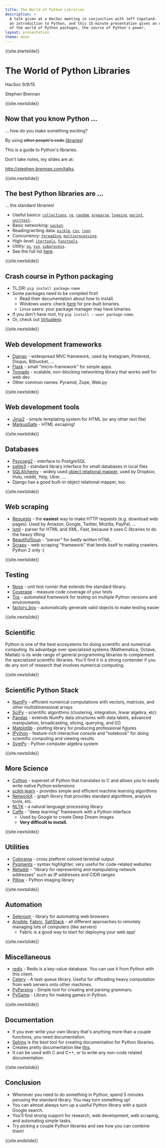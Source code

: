```yaml
---
title: The World of Python Libraries
description: >
  A talk given at a HacSoc meeting in conjunction with Jeff Copeland.  Jeff gave
  an introduction to Python, and this 15-minute presentation gives an overview
  of the world of Python packages, the source of Python's power.
layout: presentation
theme: moon
---
```


{{site.startslide}}

# The World of Python Libraries

HacSoc 9/9/15

Stephen Brennan

{{site.nextslide}}

## Now that you know Python ...

... how do you make something exciting?

By using <del>other people's code</del> <ins>libraries</ins>!

This is a guide to Python's libraries.

Don't take notes, my slides are at:

<http://stephen-brennan.com/talks>.

{{site.nextslide}}

## The best Python libraries are ...

... the standard libraries!

- Useful basics:
  [`collections`](https://docs.python.org/3/library/collections.html),
  [`re`](https://docs.python.org/3/library/re.html),
  [`random`](https://docs.python.org/3/library/random.html),
  [`argparse`](https://docs.python.org/3/library/argparse.html),
  [`logging`](https://docs.python.org/3/library/logging.html),
  [`pprint`](https://docs.python.org/3/library/pprint.html),
  [`unittest`](https://docs.python.org/3/library/unittest.html).
- Basic networking: [`socket`](https://docs.python.org/3/library/socket.html).
- Reading/writing data:
  [`pickle`](https://docs.python.org/3/library/pickle.html),
  [`csv`](https://docs.python.org/3/library/csv.html),
  [`json`](https://docs.python.org/3/library/json.html).
- Concurrency: [`threading`](https://docs.python.org/3/library/threading.html),
  [`multiprocessing`](https://docs.python.org/3/library/collections.html).
- High-level: [`itertools`](https://docs.python.org/3/library/itertools.html),
  [`functools`](https://docs.python.org/3/library/functools.html).
- Utility: [`os`](https://docs.python.org/3/library/os.html),
  [`sys`](https://docs.python.org/3/library/sys.html),
  [`subprocess`](https://docs.python.org/3/library/subprocess.html).
- See the full list [here](https://docs.python.org/3/library/index.html).

{{site.nextslide}}

## Crash course in Python packaging

- TL;DR: `pip install package-name`
- Some packages need to be compiled first!
    - Read their documentation about how to install.
    - Windows users: check [here](http://www.lfd.uci.edu/~gohlke/pythonlibs/)
      for pre-built binaries.
    - Linux users: your package manager may have binaries.
- If you don't have root, try `pip install --user package-name`.
- Or, check out [Virtualenv](https://virtualenv.readthedocs.org/en/latest/).

{{site.nextslide}}

## Web development frameworks

- [Django](https://www.djangoproject.com/) - widespread MVC framework, used by
  Instagram, Pinterest, Disqus, Bitbucket, ...
- [Flask](http://flask.pocoo.org/) - small "micro-framework" for simple apps.
- [Tornado](http://www.tornadoweb.org/en/stable/) - scalable, non-blocking
  networking library that works well for web dev
- Other common names: Pyramid, Zope, Web.py

{{site.nextslide}}

## Web development tools

- [Jinja2](http://jinja.pocoo.org/) - simple templating system for HTML (or any
  other text file)
- [MarkupSafe](http://www.pocoo.org/projects/markupsafe/) - HTML escaping!

{{site.nextslide}}

## Databases

- [Psycopg2](http://initd.org/psycopg/) - interface to PostgreSQL
- [sqlite3](https://docs.python.org/3/library/sqlite3.html) - standard library
  interface for small databases in local files
- [SQLAlchemy](http://www.sqlalchemy.org/) - widely used
  [object relational mapper](https://en.wikipedia.org/wiki/Object-relational_mapping),
  used by Dropbox, Hulu, reddit, Yelp, Uber, ...
- Django has a good built-in object relational mapper, too.

{{site.nextslide}}

## Web scraping

- [Requests](http://docs.python-requests.org/en/latest/) - the **easiest** way
  to make HTTP requests (e.g. download web pages).  Used by Amazon, Google,
  Twitter, Mozilla, PayPal, ...
- [lxml](http://lxml.de/) - parser for HTML and XML.  *Fast,* because it uses C
  libraries to do the heavy lifting
- [BeautifulSoup](http://www.crummy.com/software/BeautifulSoup/) - "parser" for
  *badly written* HTML.
- [Scrapy](http://scrapy.org/) - web scraping "framework" that lends itself to
  making crawlers.  Python 2 only :(

{{site.nextslide}}

## Testing

- [Nose](https://nose.readthedocs.org/en/latest/#) - unit test runner that
  extends the standard library.
- [Coverage](http://nedbatchelder.com/code/coverage/) - measure code coverage of
  your tests
- [Tox](http://tox.readthedocs.org/en/latest/) - automated framework for testing
  on multiple Python versions and environments
- [factory_boy](https://factoryboy.readthedocs.org/en/latest/) - automatically
  generate valid objects to make testing easier

{{site.nextslide}}

## Scientific

Python is one of the best ecosystems for doing scientific and numerical
computing.  Its advantage over specialized systems (Mathematica, Octave, Matlab)
is its wide range of general programming libraries to complement the specialized
scientific libraries.  You'll find it is a strong contender if you do any sort
of research that involves numerical computing.

{{site.nextslide}}

## Scientific Python Stack

- [NumPy](http://www.numpy.org/) - efficient numerical computations with
  vectors, matrices, and other multidimensional arrays
- [SciPy](http://www.scipy.org/) - scientific algorithms (clustering,
  integration, linear algebra, etc)
- [Pandas](http://pandas.pydata.org/) - extends NumPy data structures with data
  labels, advanced manipulation, broadcasting, slicing, querying, and I/O.
- [Matplotlib](http://matplotlib.org/) - plotting library for producing
  professional figures
- [IPython](http://www.ipython.org) - feature-rich interactive console and
  "notebook" for doing scientific computing and viewing results
- [SymPy](http://www.sympy.org/en/index.html) - Python computer algebra system

{{site.nextslide}}

## More Science

- [Cython](http://cython.org/) - superset of Python that translates to C and
  allows you to easily write native Python extensions
- [scikit-learn](http://scikit-learn.org/stable/) - provides simple and
  efficient machine learning algorithms
- [NetworkX](http://networkx.github.io/) - graph library that provides standard
  algorithms, analysis tools, etc.
- [NLTK](http://www.nltk.org) - a natural language processing library
- [Caffe](http://caffe.berkeleyvision.org/) - "deep learning" framework with a
  Python interface
    - Used by Google to create Deep Dream images
    - **Very difficult to install.**

{{site.nextslide}}

## Utilities

- [Colorama](https://pypi.python.org/pypi/colorama) - cross platform colored
  terminal output
- [Pygments](http://pygments.org/) - syntax highlighter, very useful for
  code-related websites
- [Netaddr](https://pythonhosted.org/netaddr/) - "library for representing and
  manipulating network addresses" such as IP addresses and CIDR ranges
- [Pillow](https://pypi.python.org/pypi/Pillow/2.0.0) - Python imaging library

{{site.nextslide}}

## Automation

- [Selenium](http://docs.seleniumhq.org/) - library for automating web browsers
- [Ansible](http://www.ansible.com/home), [Fabric](http://www.fabfile.org/),
  [SaltStack](http://saltstack.com/) - all different approaches to remotely
  managing lots of computers (like servers)
    - Fabric is a good way to start for deploying your web app!

{{site.nextslide}}

## Miscellaneous

- [redis](https://pypi.python.org/pypi/redis/) - Redis is a key-value database.
  You can use it from Python with this client.
- [Celery](http://www.celeryproject.org/) - A task queue library.  Useful for
  offloading heavy computation from web servers onto other machines.
- [PyParsing](https://pypi.python.org/pypi/pyparsing/2.0.3) - Simple tool for
  creating and parsing grammars.
- [PyGame](http://pygame.org/news.html) - Library for making games in Python.

{{site.nextslide}}

## Documentation

- If you ever write your own library that's anything more than a couple
  functions, you need documentation.
- [Sphinx](http://sphinx-doc.org/) is the best tool for creating documentation
  for Python libraries.
- Creates pretty documentation like
  [this](http://factoryboy.readthedocs.org/en/latest/).
- It can be used with C and C++, or to write any non-code related documentation.

{{site.nextslide}}

## Conclusion

- Whenever you need to do something in Python, spend 5 minutes perusing the
  standard library.  You may turn something up!
- You can almost always turn up a useful Python library with a quick Google
  search.
- You'll find strong support for research, web development, web scraping, and
  automating simple tasks.
- Try picking a couple Python libraries and see how you can combine them!

{{site.endslide}}

